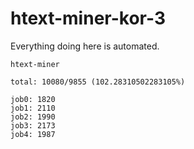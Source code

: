 # htext-miner-kor-3

Everything doing here is automated.

```
htext-miner

total: 10080/9855 (102.28310502283105%)

job0: 1820
job1: 2110
job2: 1990
job3: 2173
job4: 1987
```